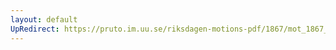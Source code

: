 ```yaml
---
layout: default
UpRedirect: https://pruto.im.uu.se/riksdagen-motions-pdf/1867/mot_1867__fk__14/mot_1867__fk__14-001.pdf
---
```


